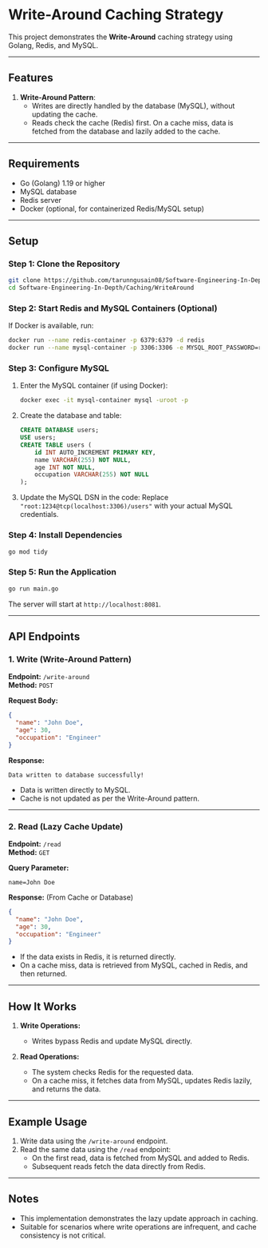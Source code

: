 # Write-Around Caching Strategy

This project demonstrates the **Write-Around** caching strategy using Golang, Redis, and MySQL.

---

## Features

1. **Write-Around Pattern**:
   - Writes are directly handled by the database (MySQL), without updating the cache.
   - Reads check the cache (Redis) first. On a cache miss, data is fetched from the database and lazily added to the cache.

---

## Requirements

- Go (Golang) 1.19 or higher
- MySQL database
- Redis server
- Docker (optional, for containerized Redis/MySQL setup)

---

## Setup

### Step 1: Clone the Repository
```bash
git clone https://github.com/tarunngusain08/Software-Engineering-In-Depth
cd Software-Engineering-In-Depth/Caching/WriteAround
```

### Step 2: Start Redis and MySQL Containers (Optional)

If Docker is available, run:
```bash
docker run --name redis-container -p 6379:6379 -d redis
docker run --name mysql-container -p 3306:3306 -e MYSQL_ROOT_PASSWORD=root -d mysql:latest
```

### Step 3: Configure MySQL

1. Enter the MySQL container (if using Docker):
   ```bash
   docker exec -it mysql-container mysql -uroot -p
   ```

2. Create the database and table:
   ```sql
   CREATE DATABASE users;
   USE users;
   CREATE TABLE users (
       id INT AUTO_INCREMENT PRIMARY KEY,
       name VARCHAR(255) NOT NULL,
       age INT NOT NULL,
       occupation VARCHAR(255) NOT NULL
   );
   ```

3. Update the MySQL DSN in the code:
   Replace `"root:1234@tcp(localhost:3306)/users"` with your actual MySQL credentials.

### Step 4: Install Dependencies
```bash
go mod tidy
```

### Step 5: Run the Application
```bash
go run main.go
```

The server will start at `http://localhost:8081`.

---

## API Endpoints

### 1. Write (Write-Around Pattern)

**Endpoint:** `/write-around`  
**Method:** `POST`

**Request Body:**
```json
{
  "name": "John Doe",
  "age": 30,
  "occupation": "Engineer"
}
```

**Response:**
```
Data written to database successfully!
```

- Data is written directly to MySQL.
- Cache is not updated as per the Write-Around pattern.

---

### 2. Read (Lazy Cache Update)

**Endpoint:** `/read`  
**Method:** `GET`

**Query Parameter:**
```text
name=John Doe
```

**Response:** (From Cache or Database)
```json
{
  "name": "John Doe",
  "age": 30,
  "occupation": "Engineer"
}
```

- If the data exists in Redis, it is returned directly.
- On a cache miss, data is retrieved from MySQL, cached in Redis, and then returned.

---

## How It Works

1. **Write Operations:**
   - Writes bypass Redis and update MySQL directly.

2. **Read Operations:**
   - The system checks Redis for the requested data.
   - On a cache miss, it fetches data from MySQL, updates Redis lazily, and returns the data.

---

## Example Usage

1. Write data using the `/write-around` endpoint.
2. Read the same data using the `/read` endpoint:
   - On the first read, data is fetched from MySQL and added to Redis.
   - Subsequent reads fetch the data directly from Redis.

---

## Notes

- This implementation demonstrates the lazy update approach in caching.
- Suitable for scenarios where write operations are infrequent, and cache consistency is not critical.